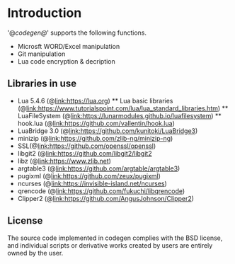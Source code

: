 # Introduction

'@<i>codegen@</i>' supports the following functions.

* Microsft WORD/Excel manipulation
* Git manipulation
* Lua code encryption & decription

 
## Libraries in use

* Lua 5.4.6 (@<link:https://lua.org>)
** Lua basic libraries (@<link:https://www.tutorialspoint.com/lua/lua_standard_libraries.htm>)
** LuaFileSystem (@<link:https://lunarmodules.github.io/luafilesystem>)
** hook.lua (@<link:https://github.com/vallentin/hook.lua>)
* LuaBridge 3.0 (@<link:https://github.com/kunitoki/LuaBridge3>)
* minizip (@<link:https://github.com/zlib-ng/minizip-ng>)
* SSL(@<link:https://github.com/openssl/openssl>)
* libgit2 (@<link:https://github.com/libgit2/libgit2>
* libz (@<link:https://www.zlib.net>)
* argtable3 (@<link:https://github.com/argtable/argtable3>)
* pugixml (@<link:https://github.com/zeux/pugixml>)
* ncurses (@<link:https://invisible-island.net/ncurses>)
* qrencode (@<link:https://github.com/fukuchi/libqrencode>)
* Clipper2 (@<link:https://github.com/AngusJohnson/Clipper2>)


 
## License

The source code implemented in codegen complies with the BSD license, \
and individual scripts or derivative works created by users are entirely owned by the user.
